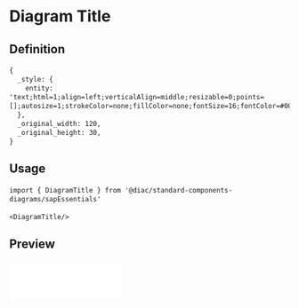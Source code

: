 # Diagram Title

## Definition

```
{
  _style: { 
    entity: 'text;html=1;align=left;verticalAlign=middle;resizable=0;points=[];autosize=1;strokeColor=none;fillColor=none;fontSize=16;fontColor=#0070F2;fontFamily=Helvetica;fontStyle=1',
  },
  _original_width: 120,
  _original_height: 30,
}
```

## Usage

```
import { DiagramTitle } from '@diac/standard-components-diagrams/sapEssentials'

<DiagramTitle/>
```

## Preview

<img src="./diagram-title.png" width="200"/>
